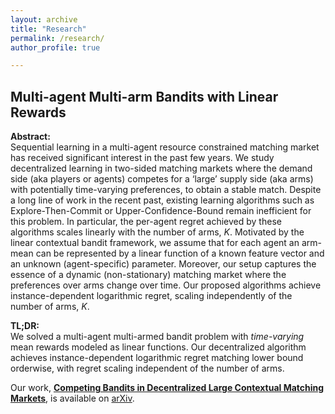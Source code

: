 ```yaml
---
layout: archive
title: "Research"
permalink: /research/
author_profile: true

---
```

## Multi-agent Multi-arm Bandits with Linear Rewards

**Abstract:**  
 Sequential learning in a multi-agent resource constrained matching market has received significant
interest in the past few years. We study decentralized learning in two-sided matching markets where
the demand side (aka players or agents) competes for a ‘large’ supply side (aka arms) with potentially
time-varying preferences, to obtain a stable match. Despite a long line of work in the recent past,
existing learning algorithms such as Explore-Then-Commit or Upper-Confidence-Bound remain
inefficient for this problem. In particular, the per-agent regret achieved by these algorithms scales
linearly with the number of arms, $K$. Motivated by the linear contextual bandit framework, we
assume that for each agent an arm-mean can be represented by a linear function of a known feature
vector and an unknown (agent-specific) parameter. Moreover, our setup captures the essence of a
dynamic (non-stationary) matching market where the preferences over arms change over time. Our
proposed algorithms achieve instance-dependent logarithmic regret, scaling independently of the
number of arms, $K$.

**TL;DR:**  
We solved a multi-agent multi-armed bandit problem with *time-varying* mean rewards modeled as linear functions. Our decentralized algorithm achieves instance-dependent logarithmic regret matching lower bound orderwise, with regret scaling independent of the number of arms.

Our work, **[Competing Bandits in Decentralized Large Contextual Matching Markets](https://arxiv.org/abs/2411.11794)**, is available on [arXiv](https://arxiv.org/abs/2411.11794).
 